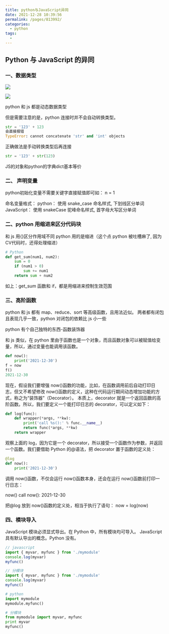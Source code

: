 ```yaml
---
title: python与JavaScript异同
date: 2021-12-28 10:39:56
permalink: /pages/813992/
categories:
  - python
tags:
  -
---
```


## Python 与 JavaScript 的异同

### 一、数据类型

![](https://gitee.com/gan_chuan_yin/blog-image/raw/master/img/20211229110644.png)

![](https://gitee.com/gan_chuan_yin/blog-image/raw/master/img/20220104004545.png)

python 和 js 都是动态数据类型  

但是需要注意的是，python 连接时并不会自动转换类型。  


```py
str = '123' + 123
会直接报错
TypeError: cannot concatenate 'str' and 'int' objects
```

正确做法是手动转换类型后再连接

```py
str = '123' + str(123)
```

JS的对象和python的字典dict基本等价  


### 二、 声明变量
 
python初始化变量不需要关键字直接赋值即可如： n = 1  

命名变量格式：
python： 使用 snake_case 命名样式, 下划线区分单词
JavaScript： 使用 snakeCase 驼峰命名样式, 首字母大写区分单词


### 二、python 用缩进来区分代码块

和 js 用{}区分作用域不同 python 用的是缩进（这个点 python 被吐槽麻了, 因为CV代码时，还得处理缩进）

```python
# Python
def get_sum(num1, num2):
    sum = 0
    if (num1 > 0)
        sum += num1
    return sum + num2
```

如上：get_sum 函数和 if，都是用缩进来控制生效范围

### 三、高阶函数

python 和 js 都有 map、reduce、sort 等高级函数，且用法近似。 两者都有闭包且表现几乎一致，python 对闭包的依赖比 js 小一些

python 有个自己独特的东西-函数装饰器

和 js 类似，在 python 里由于函数也是一个对象，而且函数对象可以被赋值给变量，所以，通过变量也能调用该函数。

```python
def now():
    print('2021-12-30')
f = now
f()
2021-12-30
```

现在，假设我们要增强 now()函数的功能，比如，在函数调用前后自动打印日志，但又不希望修改 now()函数的定义，这种在代码运行期间动态增加功能的方式，称之为“装饰器”（Decorator）。
本质上，decorator 就是一个返回函数的高阶函数。所以，我们要定义一个能打印日志的 decorator，可以定义如下：

```python
def log(func):
    def wrapper(*args, **kw):
        print('call %s():' % func.__name__)
        return func(*args, **kw)
    return wrapper
```

观察上面的 log，因为它是一个 decorator，所以接受一个函数作为参数，并返回一个函数。我们要借助 Python 的@语法，把 decorator 置于函数的定义处：

```python
@log
def now():
    print('2021-12-30')
```

调用 now()函数，不仅会运行 now()函数本身，还会在运行 now()函数前打印一行日志：

now()
call now():
2021-12-30

把@log 放到 now()函数的定义处，相当于执行了语句：
now = log(now)

### 四、模块导入

JavaScript 模块必须显式导出。在 Python 中，所有模块均可导入。
JavaScript 具有默认导出的概念。Python 没有。

```js
// javascript
import { myvar, myfunc } from './mymodule'
console.log(myvar)
myfunc()

// 分模块
import { myvar, myfunc } from './mymodule'
console.log(myvar)
myfunc()
```

```python
# python
import mymodule
mymodule.myfunc()

# 分模块
from mymodule import myvar, myfunc
print myvar
myfunc()

```

